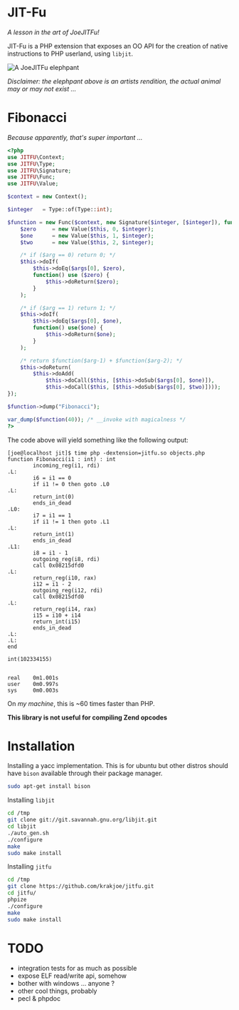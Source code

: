 JIT-Fu
======
*A lesson in the art of JoeJITFu!*

JIT-Fu is a PHP extension that exposes an OO API for the creation of native instructions to PHP userland, using ```libjit```.

![A JoeJITFu elephpant](http://i.imgur.com/GirIOWs.png)

*Disclaimer: the elephpant above is an artists rendition, the actual animal may or may not exist ...*

Fibonacci
=========
*Because apparently, that's super important ...*

```php
<?php
use JITFU\Context;
use JITFU\Type;
use JITFU\Signature;
use JITFU\Func;
use JITFU\Value;

$context = new Context();

$integer   = Type::of(Type::int);

$function = new Func($context, new Signature($integer, [$integer]), function($args) use($integer) {
	$zero     = new Value($this, 0, $integer);
	$one      = new Value($this, 1, $integer);
	$two      = new Value($this, 2, $integer);

	/* if ($arg == 0) return 0; */
	$this->doIf(
		$this->doEq($args[0], $zero),
		function() use ($zero) {
			$this->doReturn($zero);
		}
	);

	/* if ($arg == 1) return 1; */
	$this->doIf(
		$this->doEq($args[0], $one),
		function() use($one) {
			$this->doReturn($one);
		}
	);

	/* return $function($arg-1) + $function($arg-2); */
	$this->doReturn(
		$this->doAdd(
			$this->doCall($this, [$this->doSub($args[0], $one)]),
			$this->doCall($this, [$this->doSub($args[0], $two)])));	
});

$function->dump("Fibonacci");

var_dump($function(40)); /* __invoke with magicalness */
?>
```

The code above will yield something like the following output:

```
[joe@localhost jit]$ time php -dextension=jitfu.so objects.php 
function Fibonacci(i1 : int) : int
        incoming_reg(i1, rdi)
.L:
        i6 = i1 == 0
        if i1 != 0 then goto .L0
.L:
        return_int(0)
        ends_in_dead
.L0:
        i7 = i1 == 1
        if i1 != 1 then goto .L1
.L:
        return_int(1)
        ends_in_dead
.L1:
        i8 = i1 - 1
        outgoing_reg(i8, rdi)
        call 0x08215dfd0
.L:
        return_reg(i10, rax)
        i12 = i1 - 2
        outgoing_reg(i12, rdi)
        call 0x08215dfd0
.L:
        return_reg(i14, rax)
        i15 = i10 + i14
        return_int(i15)
        ends_in_dead
.L:
.L:
end

int(102334155)


real    0m1.001s
user    0m0.997s
sys     0m0.003s
```

On *my machine*, this is ~60 times faster than PHP.

**This library is not useful for compiling Zend opcodes**

Installation
============

Installing a yacc implementation. This is for ubuntu but other distros should have `bison` available through their package manager.

```bash
sudo apt-get install bison
```

Installing `libjit`

```bash
cd /tmp
git clone git://git.savannah.gnu.org/libjit.git
cd libjit
./auto_gen.sh
./configure
make
sudo make install
```

Installing `jitfu`

```bash
cd /tmp
git clone https://github.com/krakjoe/jitfu.git
cd jitfu/
phpize
./configure
make
sudo make install
```

TODO
====

  * integration tests for as much as possible
  * expose ELF read/write api, somehow
  * bother with windows ... anyone ?
  * other cool things, probably
  * pecl & phpdoc
